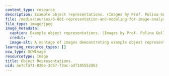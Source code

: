```yaml
---
content_type: resource
description: Example object representations. (Images by Prof. Polina Golland.)
file: /media/courses/6-881-representation-and-modeling-for-image-analysis-spring-2005/ae7cfa71820e3d5773acadf185552d63_6-881s05.jpg
file_type: image/jpeg
image_metadata:
  caption: Example object representations. (Images by Prof. Polina Golland.)
  credit: ''
  image-alt: A montage of images demonstrating example objest representations.
learning_resource_types: []
ocw_type: OCWImage
resourcetype: Image
title: Object Representations
uid: ae7cfa71-820e-3d57-73ac-adf185552d63
---
```

